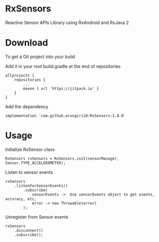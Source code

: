 # RxSensors
Reactive Sensor APIs Library using RxAndroid and RxJava 2

# Download
To get a Git project into your build

Add it in your root build.gradle at the end of repositories

    allprojects {
        repositories {
            ...
            maven { url 'https://jitpack.io' }
        }
    }

Add the dependency

    implementation 'com.github.arungiri10:RxSensors:1.0.0'

# Usage

Initialize RxSensor class
    
    RxSensors rxSensors = RxSensors.init(sensorManager, Sensor.TYPE_ACCELEROMETER);
    
Listen to sensor events

    rxSensors
        .listenForSensorEvents()
            .subscribe(
                sensorEvents ->  Use sensorEvents object to get events, accuracy, etc,
                error -> new Throwable(error)
            );
            
Unregister from Sensor events

    rxSensors
        .disconnect()
        .subscribe();

